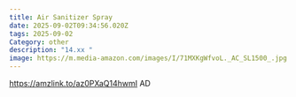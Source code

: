 ```yaml
---
title: Air Sanitizer Spray
date: 2025-09-02T09:34:56.020Z
tags: 2025-09-02
Category: other
description: "14.xx "
image: https://m.media-amazon.com/images/I/71MXKgWfvoL._AC_SL1500_.jpg
---
```

https://amzlink.to/az0PXaQ14hwmI
AD